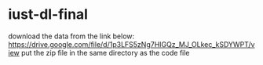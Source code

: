 # iust-dl-final
download the data from the link below:
https://drive.google.com/file/d/1p3LFS5zNg7HIGQz_MJ_OLkec_kSDYWPT/view
put the zip file in the same directory as the code file
